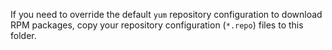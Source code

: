 If you need to override the default `yum` repository configuration to download RPM packages, copy your repository configuration (`*.repo`) files to this folder.